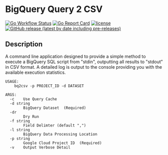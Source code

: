 # BigQuery Query 2 CSV
[![Go Workflow Status](https://github.com/winterlabs-dev/bq2csv/workflows/Go/badge.svg)](https://github.com/winterlabs-dev/bq2csv/actions/workflows/go.yml)&nbsp;[![Go Report Card](https://goreportcard.com/badge/github.com/winterlabs-dev/bq2csv)](https://goreportcard.com/report/github.com/winterlabs-dev/bq2csv)&nbsp;[![license](https://img.shields.io/github/license/winterlabs-dev/bq2csv.svg)](https://github.com/winterlabs-dev/bq2csv/blob/main/LICENSE)&nbsp;[![GitHub release (latest by date including pre-releases)](https://img.shields.io/github/v/release/winterlabs-dev/bq2csv?include_prereleases)](https://github.com/winterlabs-dev/bq2csv/releases)


## Description
A command line application designed to provide a simple method to execute a BigQuery SQL script from "stdin", outputting all results to "stdout" in CSV format.  A detailed log is output to the console providing you with the available execution statistics.

```
USAGE:
    bq2csv -p PROJECT_ID -d DATASET

ARGS:
  -c	Use Query Cache
  -d string
    	BigQuery Dataset  (Required)
  -dr
    	Dry Run
  -f string
    	Field Delimter (default ",")
  -l string
    	BigQuery Data Processing Location
  -p string
    	Google Cloud Project ID  (Required)
  -v	Output Verbose Detail
```
